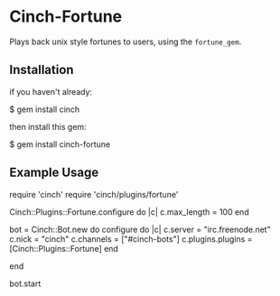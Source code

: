Cinch-Fortune
=============

Plays back unix style fortunes to users, using the `fortune_gem`.

Installation
------------

if you haven't already:

  $ gem install cinch

then install this gem:

  $ gem install cinch-fortune

Example Usage
-------------

  require 'cinch'
  require 'cinch/plugins/fortune'

  Cinch::Plugins::Fortune.configure do |c|
    c.max_length = 100
  end

  bot = Cinch::Bot.new do
    configure do |c|
      c.server           = "irc.freenode.net"
      c.nick             = "cinch"
      c.channels         = ["#cinch-bots"]
      c.plugins.plugins  = [Cinch::Plugins::Fortune]
    end

  end

  bot.start
